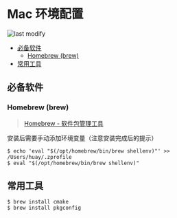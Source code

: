 Mac 环境配置
===
<!--START_SECTION:badge-->

![last modify](https://img.shields.io/static/v1?label=last%20modify&message=2022-07-27%2014:30:06&color=yellowgreen&style=flat-square)

<!--END_SECTION:badge-->

- [必备软件](#必备软件)
    - [Homebrew (brew)](#homebrew-brew)
- [常用工具](#常用工具)

## 必备软件

### Homebrew (brew)
> [Homebrew - 软件包管理工具](https://brew.sh/)

安装后需要手动添加环境变量（注意安装完成后的提示）
```shell
$ echo 'eval "$(/opt/homebrew/bin/brew shellenv)"' >> /Users/huay/.zprofile
$ eval "$(/opt/homebrew/bin/brew shellenv)"
```

## 常用工具

```shell
$ brew install cmake
$ brew install pkgconfig
```
